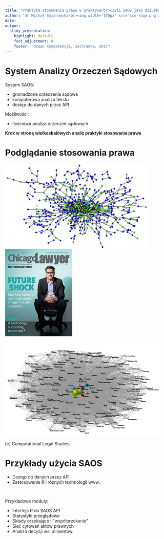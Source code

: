 ```yaml
---
title: "Praktyka stosowania prawa w praktyce<br>czyli SAOS jako dziurka od klucza"
author: "dr Michał Bojanowski<br><img width='100px' src='icm-logo.png'><br><br><br><br>Ocean Kompetencji, Jachranka<br>26 maja, 2015"
date:
output:
  slidy_presentation:
    highlight: default
    font_adjustment: 0
    footer: "Ocean Kompetencji, Jachranka, 2015"
---
```





# System Analizy Orzeczeń Sądowych

System SAOS:

- gromadzone orzeczenia sądowe
- komputerowa analiza tekstu
- dostęp do danych przez API

Możliwości:

- Ilościowa analiza orzeczeń sądowych

**Krok w stronę wielkoskalowych analiz praktyki stosowania prawa**





# Podglądanie stosowania prawa

![legalelite](legalelite.png)
![](chicagalawyer.jpg)

![](lawprofessoriate.png)


[c] Computational Legal Studies


# Przykłady użycia SAOS

- Dostęp do danych przez API
- Zastosowanie R i różnych technologii www.

<br>

Przykładowe moduły:

- Interfejs R do SAOS API
- Statystyki przeglądowe
- Składy orzekające i "współorzekanie"
- Sieć cytowań aktów prawnych
- Analiza decyzji ws. alimentów.
